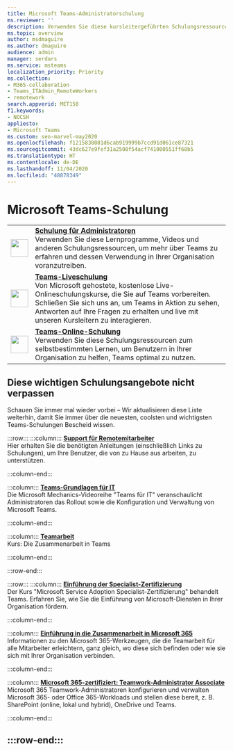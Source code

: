 ```yaml
---
title: Microsoft Teams-Administratorschulung
ms.reviewer: ''
description: Verwenden Sie diese kursleitergeführten Schulungsressourcen und Lernvideos für Endbenutzer und Administratoren, um Microsoft Teams in Ihrer Organisation optimal zu nutzen.
ms.topic: overview
author: msdmaguire
ms.author: dmaguire
audience: admin
manager: serdars
ms.service: msteams
localization_priority: Priority
ms.collection:
- M365-collaboration
- Teams_ITAdmin_RemoteWorkers
- remotework
search.appverid: MET150
f1.keywords:
- NOCSH
appliesto:
- Microsoft Teams
ms.custom: seo-marvel-may2020
ms.openlocfilehash: f1215838081d6cab919999b7ccd91d061ce87321
ms.sourcegitcommit: 43dc627e9fef31a2508f54acf741000551ff68b5
ms.translationtype: HT
ms.contentlocale: de-DE
ms.lasthandoff: 11/04/2020
ms.locfileid: "48878349"
---
```

# <a name="microsoft-teams-training"></a>Microsoft Teams-Schulung

|               |               |
| ------------- | ------------- |
| <img src="https://docs.microsoft.com/office/media/icons/walkthrough-map-teams.svg" width="40 px" height="40 px" alt-text="walkthrough-map-teams"> | **[Schulung für Administratoren](/microsoftteams/itadmin-readiness)** </br> Verwenden Sie diese Lernprogramme, Videos und anderen Schulungsressourcen, um mehr über Teams zu erfahren und dessen Verwendung in Ihrer Organisation voranzutreiben. 
| <img src="https://docs.microsoft.com/office/media/icons/education-tutorial-teams.svg" width="40 px" height="40 px" alt-text="education-tutorial-teams"> | **[Teams-Liveschulung](/microsoftteams/instructor-led-training-teams-landing-page)** </br> Von Microsoft gehostete, kostenlose Live-Onlineschulungskurse, die Sie auf Teams vorbereiten. Schließen Sie sich uns an, um Teams in Aktion zu sehen, Antworten auf Ihre Fragen zu erhalten und live mit unseren Kursleitern zu interagieren. 
| <img src="https://docs.microsoft.com/office/media/icons/user.svg" width="40 px" height="40 px" alt-text="user"> | **[Teams-Online-Schulung](https://support.office.com/article/microsoft-teams-video-training-4f108e54-240b-4351-8084-b1089f0d21d7)** </br> Verwenden Sie diese Schulungsressourcen zum selbstbestimmten Lernen, um Benutzern in Ihrer Organisation zu helfen, Teams optimal zu nutzen. |

## <a name="dont-miss-these-key-training-offerings"></a>Diese wichtigen Schulungsangebote nicht verpassen

Schauen Sie immer mal wieder vorbei – Wir aktualisieren diese Liste weiterhin, damit Sie immer über die neuesten, coolsten und wichtigsten Teams-Schulungen Bescheid wissen.

:::row:::
   :::column:::
   **[Support für Remotemitarbeiter](https://aka.ms/TeamsForRemoteWork)** </br>
   Hier erhalten Sie die benötigten Anleitungen (einschließlich Links zu Schulungen), um Ihre Benutzer, die von zu Hause aus arbeiten, zu unterstützen.

   :::column-end:::

   :::column:::
   **[Teams-Grundlagen für IT](https://aka.ms/MicrosoftTeamsforIT)** </br>
   Die Microsoft Mechanics-Videoreihe "Teams für IT" veranschaulicht Administratoren das Rollout sowie die Konfiguration und Verwaltung von Microsoft Teams.

   :::column-end:::

   :::column:::
   **[Teamarbeit](https://docs.microsoft.com/learn/paths/m365-manage-team-collaboration)** </br>
   Kurs: Die Zusammenarbeit in Teams

   :::column-end:::

:::row-end:::

:::row:::
   :::column:::
   **[Einführung der Specialist-Zertifizierung](https://aka.ms/AdoptionCert)** </br>
   Der Kurs "Microsoft Service Adoption Specialist-Zertifizierung" behandelt Teams. Erfahren Sie, wie Sie die Einführung von Microsoft-Diensten in Ihrer Organisation fördern.

   :::column-end:::

   :::column:::
   **[Einführung in die Zusammenarbeit in Microsoft 365](https://docs.microsoft.com/learn/modules/intro-to-teamwork-in-m365/index)** </br>
   Informationen zu den Microsoft 365-Werkzeugen, die die Teamarbeit für alle Mitarbeiter erleichtern, ganz gleich, wo diese sich befinden oder wie sie sich mit Ihrer Organisation verbinden.

   :::column-end:::

   :::column:::
   **[Microsoft 365-zertifiziert: Teamwork-Administrator Associate](https://www.microsoft.com/learning/m365-teamwork-administrator.aspx)** </br>
   Microsoft 365 Teamwork-Administratoren konfigurieren und verwalten Microsoft 365- oder Office 365-Workloads und stellen diese bereit, z. B. SharePoint (online, lokal und hybrid), OneDrive und Teams. 

   :::column-end:::

:::row-end:::
---
